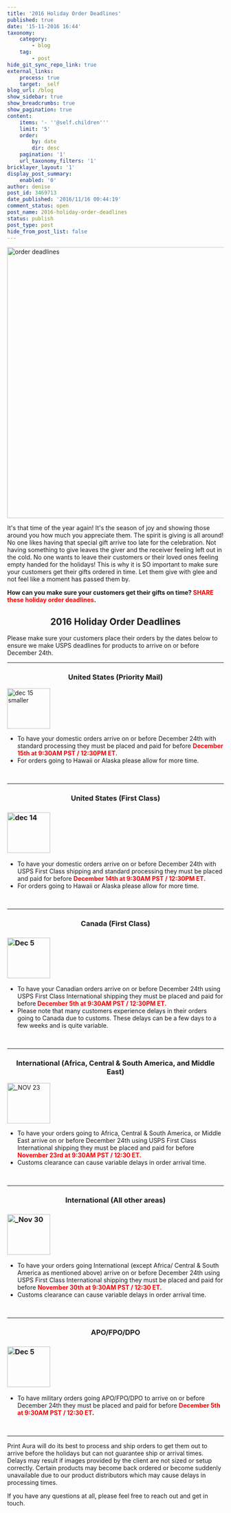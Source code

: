 ```yaml
---
title: '2016 Holiday Order Deadlines'
published: true
date: '15-11-2016 16:44'
taxonomy:
    category:
        - blog
    tag:
        - post
hide_git_sync_repo_link: true
external_links:
    process: true
    target: _self
blog_url: /blog
show_sidebar: true
show_breadcrumbs: true
show_pagination: true
content:
    items: '- ''@self.children'''
    limit: '5'
    order:
        by: date
        dir: desc
    pagination: '1'
    url_taxonomy_filters: '1'
bricklayer_layout: '1'
display_post_summary:
    enabled: '0'
author: denise
post_id: 3469713
date_published: '2016/11/16 00:44:19'
comment_status: open
post_name: 2016-holiday-order-deadlines
status: publish
post_type: post
hide_from_post_list: false
---
```


<img class="aligncenter size-full wp-image-3474931" src="https://printaura.com/wp-content/uploads/2016/11/order-deadlines-fb.jpg" alt="order deadlines" width="1207" height="629" />

It's that time of the year again! It's the season of joy and showing those around you how much you appreciate them. The spirit is giving is all around! No one likes having that special gift arrive too late for the celebration. Not having something to give leaves the giver and the receiver feeling left out in the cold. No one wants to leave their customers or their loved ones feeling empty handed for the holidays! This is why it is SO important to make sure your customers get their gifts ordered in time. Let them give with glee and not feel like a moment has passed them by.

<strong>How can you make sure your customers get their gifts on time? <span style="color: #ff0000;">SHARE these holiday order deadlines</span>.</strong>
<h2 style="text-align: center;">2016 Holiday Order Deadlines</h2>
Please make sure your customers place their orders by the dates below to ensure we make USPS deadlines for products to arrive on or before December 24th.

<hr />

<h3 style="text-align: center;">United States (Priority Mail)</h3>
<img class="alignnone wp-image-1897656 size-full aligncenter" src="https://printaura.com/wp-content/uploads/2015/11/dec-15-smaller.png" alt="dec 15 smaller" width="100" height="94" />
<ul>
 	<li>To have your domestic orders arrive on or before December 24th with standard processing they must be placed and paid for before <span style="color: #ff0000;"><strong>December 15th at 9:30AM PST / 12:30PM ET.</strong></span></li>
 	<li>For orders going to Hawaii or Alaska please allow for more time.</li>
</ul>
&nbsp;

<hr />

<h3 style="text-align: center;">United States (First Class)</h3>
<h3><img class="alignnone wp-image-1897654 size-full aligncenter" src="https://printaura.com/wp-content/uploads/2015/11/dec-14.png" alt="dec 14" width="100" height="94" /></h3>
<ul>
 	<li>To have your domestic orders arrive on or before December 24th with USPS First Class shipping and standard processing they must be placed and paid for before <span style="color: #ff0000;"><strong>December 14th at 9:30AM PST / 12:30PM ET.</strong></span></li>
 	<li>For orders going to Hawaii or Alaska please allow for more time.</li>
</ul>
&nbsp;

<hr />

<h3 style="text-align: center;">Canada (First Class)</h3>
<h3><img class="aligncenter size-full wp-image-3473415" src="https://printaura.com/wp-content/uploads/2015/11/Dec-5.png" alt="Dec 5" width="100" height="94" /></h3>
<ul>
 	<li>To have your Canadian orders arrive on or before December 24th using USPS First Class International shipping they must be placed and paid for before<span style="color: #ff0000;"><strong> December 5th at 9:30AM PST / 12:30PM ET.</strong></span></li>
 	<li>Please note that many customers experience delays in their orders going to Canada due to customs. These delays can be a few days to a few weeks and is quite variable.</li>
</ul>
&nbsp;

<hr />

<h3 style="text-align: center;">International (Africa, Central &amp; South America, and Middle East)</h3>
<img class="alignnone wp-image-1897651 size-full aligncenter" src="https://printaura.com/wp-content/uploads/2015/11/NOV-23.png" alt="_NOV 23" width="100" height="94" />
<ul>
 	<li>To have your orders going to Africa, Central &amp; South America, or Middle East arrive on or before December 24th using USPS First Class International shipping they must be placed and paid for before<span style="color: #ff0000;"><strong> November 23rd at 9:30AM PST / 12:30 ET.</strong></span></li>
 	<li>Customs clearance can cause variable delays in order arrival time.</li>
</ul>
&nbsp;

<hr />

<h3 style="text-align: center;">International (All other areas)</h3>
<h3><img class="alignnone wp-image-1897652 size-full aligncenter" src="https://printaura.com/wp-content/uploads/2015/11/Nov-30.png" alt="_Nov 30" width="100" height="94" /></h3>
<ul>
 	<li>To have your orders going International (except Africa/ Central &amp; South America as mentioned above) arrive on or before December 24th using USPS First Class International shipping they must be placed and paid for before <span style="color: #ff0000;"><strong>November 30th at 9:30AM PST / 12:30 ET.</strong></span></li>
 	<li>Customs clearance can cause variable delays in order arrival time.</li>
</ul>
&nbsp;

<hr />

<h3 style="text-align: center;">APO/FPO/DPO</h3>
<h3><img class="aligncenter size-full wp-image-3473415" src="https://printaura.com/wp-content/uploads/2015/11/Dec-5.png" alt="Dec 5" width="100" height="94" /></h3>
<ul>
 	<li>To have military orders going APO/FPO/DPO to arrive on or before December 24th they must be placed and paid for before <strong><span style="color: #ff0000;">December 5th at 9:30AM PST / 12:30 ET</span>.</strong></li>
</ul>
&nbsp;

<hr />

Print Aura will do its best to process and ship orders to get them out to arrive before the holidays but can not guarantee ship or arrival times. Delays may result if images provided by the client are not sized or setup correctly. Certain products may become back ordered or become suddenly unavailable due to our product distributors which may cause delays in processing times.

If you have any questions at all, please feel free to reach out and get in touch.

<span style="border-radius: 2px; text-indent: 20px; width: auto; padding: 0px 4px 0px 0px; text-align: center; font: bold 11px/20px 'Helvetica Neue',Helvetica,sans-serif; color: #ffffff; background: #bd081c  no-repeat scroll 3px 50% / 14px 14px; position: absolute; opacity: 1; z-index: 8675309; display: none; cursor: pointer; top: 36px; left: 20px;">Save</span>